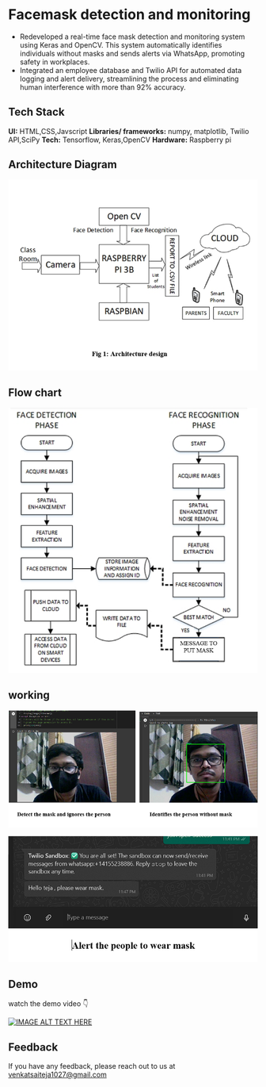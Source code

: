# Facemask detection and monitoring


- Redeveloped a real-time face mask detection and monitoring system using Keras and OpenCV. This system
automatically identifies individuals without masks and sends alerts via WhatsApp, promoting safety in workplaces.
- Integrated an employee database and Twilio API for automated data logging and alert delivery, streamlining the
process and eliminating human interference with more than 92% accuracy.




## Tech Stack

**UI:** HTML,CSS,Javscript
**Libraries/ frameworks:** numpy,  matplotlib, Twilio API,SciPy
**Tech:** Tensorflow, Keras,OpenCV
**Hardware:** Raspberry pi

## Architecture Diagram

![App Screenshot](https://github.com/sai1027/Facemask-detection-and-monitoring/blob/main/img/Architecture%20Diagram%20.png?raw=true)


## Flow chart

![App Screenshot](https://github.com/sai1027/Facemask-detection-and-monitoring/blob/main/img/Architecture%20Diagram%20%20flow%20(1).png?raw=true)

## working
![App Screenshot](https://github.com/sai1027/Facemask-detection-and-monitoring/blob/main/img/working%20.png?raw=true)

![App Screenshot](https://github.com/sai1027/Facemask-detection-and-monitoring/blob/main/img/output%20.png?raw=true)

## Demo

watch the demo video 👇

[![IMAGE ALT TEXT HERE](https://img.youtube.com/vi/goydIRu8XJs/0.jpg)](https://www.youtube.com/watch?v=goydIRu8XJs)





## Feedback

If you have any feedback, please reach out to us at venkatsaiteja1027@gmail.com

